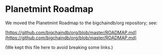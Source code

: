 <!---
Copyright © 2020 Interplanetary Database Association e.V.,
Planetmint and IPDB software contributors.
SPDX-License-Identifier: (Apache-2.0 AND CC-BY-4.0)
Code is Apache-2.0 and docs are CC-BY-4.0
--->

# Planetmint Roadmap

We moved the Planetmint Roadmap to the bigchaindb/org repository; see:

[https://github.com/bigchaindb/org/blob/master/ROADMAP.md](https://github.com/bigchaindb/org/blob/master/ROADMAP.md)

(We kept this file here to avoid breaking some links.)
